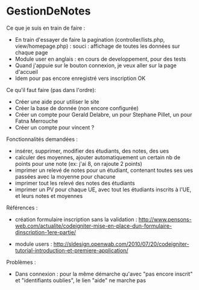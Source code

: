 GestionDeNotes
==============

Ce que je suis en train de faire :
   - En train d'essayer de faire la pagination (controller/lists.php, view/homepage.php) : souci : affichage de toutes les données sur chaque page
   - Module user en anglais : en cours de developpement, pour des tests
   - Quand j'appuie sur le bouton connexion, je veux aller sur la page d'accueil
   - Idem pour pas encore enregistré vers inscription OK

Ce qu'il faut faire (pas dans l'ordre):
   - Créer une aide pour utiliser le site
   - Créer la base de donnée (non encore configurée)
   - Créer un compte pour Gerald Delabre, un pour Stephane Pillet, un pour Fatna Merrouche 
   - Créer un compte pour vincent ?
   
Fonctionnalités demandées :
   - insérer, supprimer, modifier des étudiants, des notes, des ues
   - calculer des moyennes, ajouter automatiquement un certain nb de points pour une note (ex: j'ai 8, on rajoute 2 points)
   - imprimer un relevé de notes pour un étudiant, contenant toutes ses ues passées avec la moyenne pour chacune
   - imprimer tout les relevé des notes des étudiants
   - imprimer un PV pour chaque UE, avec tout les étudiants inscrits à l'UE, et leurs notes et moyennes

Références :
   - création formulaire inscription sans la validation :
http://www.pensons-web.com/actualite/codeigniter-mise-en-place-dun-formulaire-dinscription-1ere-partie/

   - module users :
http://sldesign.openwab.com/2010/07/20/codeigniter-tutorial-introduction-et-premiere-application/

Problèmes :
   - Dans connexion : pour la même démarche qu'avec "pas encore inscrit" et "identifiants oublies", le lien "aide" ne marche pas

